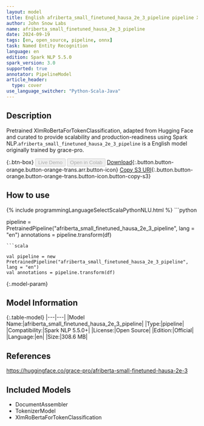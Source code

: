 ```yaml
---
layout: model
title: English afriberta_small_finetuned_hausa_2e_3_pipeline pipeline XlmRoBertaForTokenClassification from grace-pro
author: John Snow Labs
name: afriberta_small_finetuned_hausa_2e_3_pipeline
date: 2024-09-19
tags: [en, open_source, pipeline, onnx]
task: Named Entity Recognition
language: en
edition: Spark NLP 5.5.0
spark_version: 3.0
supported: true
annotator: PipelineModel
article_header:
  type: cover
use_language_switcher: "Python-Scala-Java"
---
```


## Description

Pretrained XlmRoBertaForTokenClassification, adapted from Hugging Face and curated to provide scalability and production-readiness using Spark NLP.`afriberta_small_finetuned_hausa_2e_3_pipeline` is a English model originally trained by grace-pro.

{:.btn-box}
<button class="button button-orange" disabled>Live Demo</button>
<button class="button button-orange" disabled>Open in Colab</button>
[Download](https://s3.amazonaws.com/auxdata.johnsnowlabs.com/public/models/afriberta_small_finetuned_hausa_2e_3_pipeline_en_5.5.0_3.0_1726709038006.zip){:.button.button-orange.button-orange-trans.arr.button-icon}
[Copy S3 URI](s3://auxdata.johnsnowlabs.com/public/models/afriberta_small_finetuned_hausa_2e_3_pipeline_en_5.5.0_3.0_1726709038006.zip){:.button.button-orange.button-orange-trans.button-icon.button-copy-s3}

## How to use



<div class="tabs-box" markdown="1">
{% include programmingLanguageSelectScalaPythonNLU.html %}
```python

pipeline = PretrainedPipeline("afriberta_small_finetuned_hausa_2e_3_pipeline", lang = "en")
annotations =  pipeline.transform(df)   

```
```scala

val pipeline = new PretrainedPipeline("afriberta_small_finetuned_hausa_2e_3_pipeline", lang = "en")
val annotations = pipeline.transform(df)

```
</div>

{:.model-param}
## Model Information

{:.table-model}
|---|---|
|Model Name:|afriberta_small_finetuned_hausa_2e_3_pipeline|
|Type:|pipeline|
|Compatibility:|Spark NLP 5.5.0+|
|License:|Open Source|
|Edition:|Official|
|Language:|en|
|Size:|308.6 MB|

## References

https://huggingface.co/grace-pro/afriberta-small-finetuned-hausa-2e-3

## Included Models

- DocumentAssembler
- TokenizerModel
- XlmRoBertaForTokenClassification